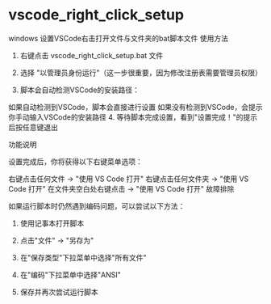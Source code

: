 # vscode_right_click_setup
windows 设置VSCode右击打开文件与文件夹的bat脚本文件
使用方法

1. 右键点击 vscode_right_click_setup.bat 文件

2. 选择 "以管理员身份运行"（这一步很重要，因为修改注册表需要管理员权限）

3. 脚本会自动检测VSCode的安装路径：

如果自动检测到VSCode，脚本会直接进行设置
如果没有检测到VSCode，会提示你手动输入VSCode的安装路径
4. 等待脚本完成设置，看到"设置完成！"的提示后按任意键退出

功能说明

设置完成后，你将获得以下右键菜单选项：

右键点击任何文件 → "使用 VS Code 打开"
右键点击任何文件夹 → "使用 VS Code 打开"
在文件夹空白处右键点击 → "使用 VS Code 打开"
故障排除

如果运行脚本时仍然遇到编码问题，可以尝试以下方法：

1. 使用记事本打开脚本

2. 点击"文件" → "另存为"

3. 在"保存类型"下拉菜单中选择"所有文件"

4. 在"编码"下拉菜单中选择"ANSI"

5. 保存并再次尝试运行脚本

